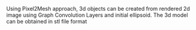 Using Pixel2Mesh approach, 3d objects can be created from rendered 2d image using Graph Convolution Layers and initial ellipsoid.
The 3d model can be obtained in stl file format
